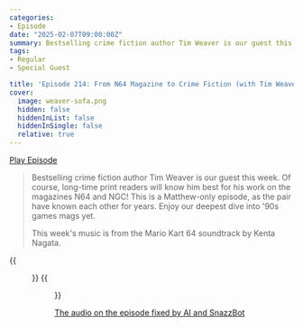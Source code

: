 ```yaml
---
categories:
- Episode
date: "2025-02-07T09:00:00Z"
summary: Bestselling crime fiction author Tim Weaver is our guest this week. Long-time readers will know him best for his work on N64 and NGC! 
tags:
- Regular
- Special Guest

title: 'Episode 214: From N64 Magazine to Crime Fiction (with Tim Weaver)'
cover: 
  image: weaver-sofa.png
  hidden: false
  hiddenInList: false
  hiddenInSingle: false
  relative: true
---
```


[Play Episode](https://www.patreon.com/posts/episode-214-from-121654682)
> Bestselling crime fiction author Tim Weaver is our guest this week. Of course, long-time print readers will know him best for his work on the magazines N64 and NGC! This is a Matthew-only episode, as the pair have known each other for years. Enjoy our deepest dive into '90s games mags yet.
>
> This week's music is from the Mario Kart 64 soundtrack by Kenta Nagata.

{{<figure 
    src="solve-my-maze.png" 
    alt="Solve My Maze!">}}
{{<figure 
    src="video-gamer.png" 
    alt="Video Gamer">}}

[The audio on the episode fixed by AI and SnazzBot](https://www.youtube.com/watch?v=3vfS7uKXLRU)